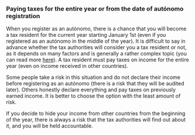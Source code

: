 ### Paying taxes for the entire year or from the date of autónomo registration

When you register as an autónomo, there is a chance that you will become a tax resident for the current year starting
January 1st (even if you registered as an autónomo in the middle of the year). It is difficult to say in advance whether
the tax authorities will consider you a tax resident or not, as it depends on many factors and is generally a rather
complex topic (you can read
more [here](https://www.xolo.io/es-en/faq/xolo-spain/category/your-obligations-as-a-freelancer/article/who-is-required-to-file-the-personal-income-tax-return-renta)).
A tax resident must pay taxes on income for the entire year (even on income received in other countries).

Some people take a risk in this situation and do not declare their income before registering as an autónomo (there is a
risk that they will be audited later). Others honestly declare everything and pay taxes on previously earned income. It
is better to choose the option with the least amount of risk.

If you decide to hide your income from other countries from the beginning of the year, there is always a risk that the
tax authorities will find out about it, and you will be held accountable.

